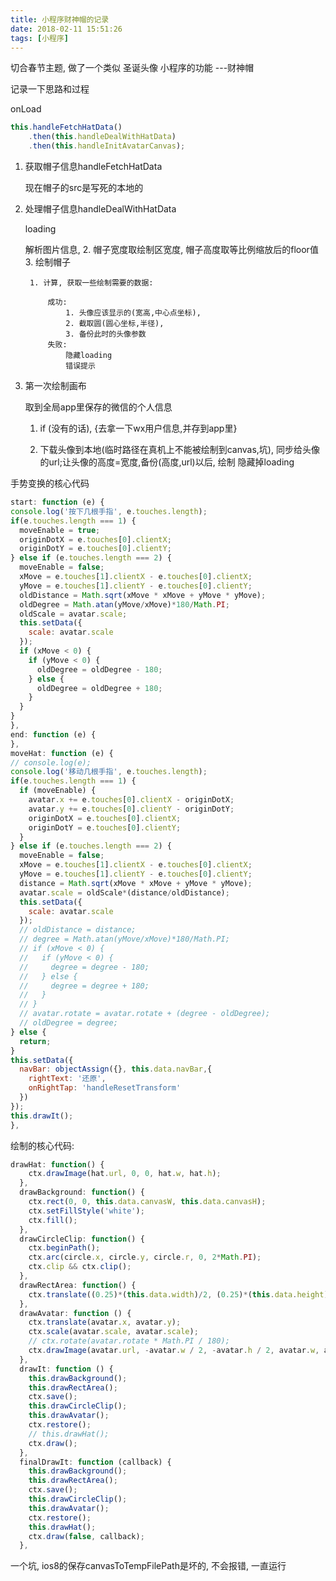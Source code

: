 ```yaml
---
title: 小程序财神帽的记录
date: 2018-02-11 15:51:26
tags: [小程序]
---
```


切合春节主题, 做了一个类似 圣诞头像 小程序的功能 ---财神帽

记录一下思路和过程


onLoad

```js
this.handleFetchHatData()
    .then(this.handleDealWithHatData)
    .then(this.handleInitAvatarCanvas);
```

1. 获取帽子信息handleFetchHatData

    现在帽子的src是写死的本地的
    
2. 处理帽子信息handleDealWithHatData

    loading
    
    解析图片信息, 
        2. 帽子宽度取绘制区宽度, 帽子高度取等比例缩放后的floor值
        3. 绘制帽子

        1. 计算, 获取一些绘制需要的数据:

            成功: 
                1. 头像应该显示的(宽高,中心点坐标),
                2. 截取圆(圆心坐标,半径),
                3. 备份此时的头像参数
            失败: 
                隐藏loading
                错误提示
        
3. 第一次绘制画布

    取到全局app里保存的微信的个人信息
    
    1. if (没有的话), {去拿一下wx用户信息,并存到app里} 
    
    2. 下载头像到本地(临时路径在真机上不能被绘制到canvas,坑),
        同步给头像的url;让头像的高度=宽度,备份(高度,url)以后, 绘制
        隐藏掉loading
    
    
手势变换的核心代码

```js
start: function (e) {
console.log('按下几根手指', e.touches.length);
if(e.touches.length === 1) {
  moveEnable = true;
  originDotX = e.touches[0].clientX;
  originDotY = e.touches[0].clientY;
} else if (e.touches.length === 2) {
  moveEnable = false;
  xMove = e.touches[1].clientX - e.touches[0].clientX;
  yMove = e.touches[1].clientY - e.touches[0].clientY;
  oldDistance = Math.sqrt(xMove * xMove + yMove * yMove);
  oldDegree = Math.atan(yMove/xMove)*180/Math.PI;
  oldScale = avatar.scale;
  this.setData({
    scale: avatar.scale
  });
  if (xMove < 0) {
    if (yMove < 0) {
      oldDegree = oldDegree - 180;
    } else {
      oldDegree = oldDegree + 180;
    }
  }
}
},
end: function (e) {
},
moveHat: function (e) {
// console.log(e);
console.log('移动几根手指', e.touches.length);
if(e.touches.length === 1) {
  if (moveEnable) {
    avatar.x += e.touches[0].clientX - originDotX;
    avatar.y += e.touches[0].clientY - originDotY;
    originDotX = e.touches[0].clientX;
    originDotY = e.touches[0].clientY;
  }
} else if (e.touches.length === 2) {
  moveEnable = false;
  xMove = e.touches[1].clientX - e.touches[0].clientX;
  yMove = e.touches[1].clientY - e.touches[0].clientY;
  distance = Math.sqrt(xMove * xMove + yMove * yMove);
  avatar.scale = oldScale*(distance/oldDistance);
  this.setData({
    scale: avatar.scale
  });
  // oldDistance = distance;
  // degree = Math.atan(yMove/xMove)*180/Math.PI;
  // if (xMove < 0) {
  //   if (yMove < 0) {
  //     degree = degree - 180;
  //   } else {
  //     degree = degree + 180;
  //   }
  // }
  // avatar.rotate = avatar.rotate + (degree - oldDegree);
  // oldDegree = degree;
} else {
  return;
}
this.setData({
  navBar: objectAssign({}, this.data.navBar,{
    rightText: '还原',
    onRightTap: 'handleResetTransform'
  })
});
this.drawIt();
},
```
        
绘制的核心代码:

```js
drawHat: function() {
    ctx.drawImage(hat.url, 0, 0, hat.w, hat.h);
  },
  drawBackground: function() {
    ctx.rect(0, 0, this.data.canvasW, this.data.canvasH);
    ctx.setFillStyle('white');
    ctx.fill();
  },
  drawCircleClip: function() {
    ctx.beginPath();
    ctx.arc(circle.x, circle.y, circle.r, 0, 2*Math.PI);
    ctx.clip && ctx.clip();
  },
  drawRectArea: function() {
    ctx.translate((0.25)*(this.data.width)/2, (0.25)*(this.data.height)/2);
  },
  drawAvatar: function () {
    ctx.translate(avatar.x, avatar.y);
    ctx.scale(avatar.scale, avatar.scale);
    // ctx.rotate(avatar.rotate * Math.PI / 180);
    ctx.drawImage(avatar.url, -avatar.w / 2, -avatar.h / 2, avatar.w, avatar.h);
  },
  drawIt: function () {
    this.drawBackground();
    this.drawRectArea();
    ctx.save();
    this.drawCircleClip();
    this.drawAvatar();
    ctx.restore();
    // this.drawHat();
    ctx.draw();
  },
  finalDrawIt: function (callback) {
    this.drawBackground();
    this.drawRectArea();
    ctx.save();
    this.drawCircleClip();
    this.drawAvatar();
    ctx.restore();
    this.drawHat();
    ctx.draw(false, callback);
  },
```


一个坑, ios8的保存canvasToTempFilePath是坏的, 不会报错, 一直运行